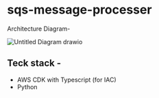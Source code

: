 # sqs-message-processer


Architecture Diagram-

![Untitled Diagram drawio](https://github.com/sumit-kumar-bhowmick/sqs-message-processer/assets/33891296/18b54c6f-1c3a-45d6-879b-5acb53fedc2e)


## Teck stack -
* AWS CDK with Typescript (for IAC)
* Python 




